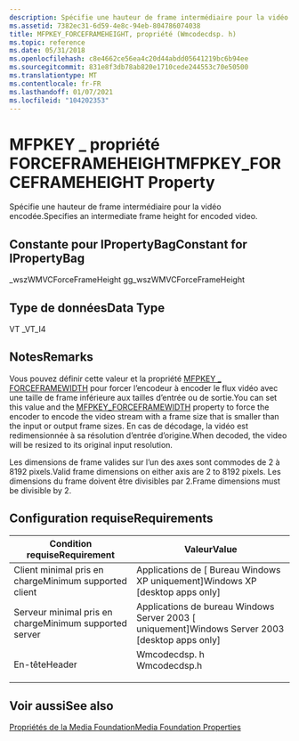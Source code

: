 ```yaml
---
description: Spécifie une hauteur de frame intermédiaire pour la vidéo encodée.
ms.assetid: 7382ec31-6d59-4e8c-94eb-804786074038
title: MFPKEY_FORCEFRAMEHEIGHT, propriété (Wmcodecdsp. h)
ms.topic: reference
ms.date: 05/31/2018
ms.openlocfilehash: c8e4662ce56ea4c20d44abdd05641219bc6b94ee
ms.sourcegitcommit: 831e8f3db78ab820e1710cede244553c70e50500
ms.translationtype: MT
ms.contentlocale: fr-FR
ms.lasthandoff: 01/07/2021
ms.locfileid: "104202353"
---
```

# <a name="mfpkey_forceframeheight-property"></a><span data-ttu-id="3bed4-103">MFPKEY \_ propriété FORCEFRAMEHEIGHT</span><span class="sxs-lookup"><span data-stu-id="3bed4-103">MFPKEY\_FORCEFRAMEHEIGHT Property</span></span>

<span data-ttu-id="3bed4-104">Spécifie une hauteur de frame intermédiaire pour la vidéo encodée.</span><span class="sxs-lookup"><span data-stu-id="3bed4-104">Specifies an intermediate frame height for encoded video.</span></span>

## <a name="constant-for-ipropertybag"></a><span data-ttu-id="3bed4-105">Constante pour IPropertyBag</span><span class="sxs-lookup"><span data-stu-id="3bed4-105">Constant for IPropertyBag</span></span>

<span data-ttu-id="3bed4-106">\_wszWMVCForceFrameHeight g</span><span class="sxs-lookup"><span data-stu-id="3bed4-106">g\_wszWMVCForceFrameHeight</span></span>

## <a name="data-type"></a><span data-ttu-id="3bed4-107">Type de données</span><span class="sxs-lookup"><span data-stu-id="3bed4-107">Data Type</span></span>

<span data-ttu-id="3bed4-108">VT \_</span><span class="sxs-lookup"><span data-stu-id="3bed4-108">VT\_I4</span></span>

## <a name="remarks"></a><span data-ttu-id="3bed4-109">Notes</span><span class="sxs-lookup"><span data-stu-id="3bed4-109">Remarks</span></span>

<span data-ttu-id="3bed4-110">Vous pouvez définir cette valeur et la propriété [MFPKEY \_ FORCEFRAMEWIDTH](mfpkey-forceframewidthproperty.md) pour forcer l’encodeur à encoder le flux vidéo avec une taille de frame inférieure aux tailles d’entrée ou de sortie.</span><span class="sxs-lookup"><span data-stu-id="3bed4-110">You can set this value and the [MFPKEY\_FORCEFRAMEWIDTH](mfpkey-forceframewidthproperty.md) property to force the encoder to encode the video stream with a frame size that is smaller than the input or output frame sizes.</span></span> <span data-ttu-id="3bed4-111">En cas de décodage, la vidéo est redimensionnée à sa résolution d’entrée d’origine.</span><span class="sxs-lookup"><span data-stu-id="3bed4-111">When decoded, the video will be resized to its original input resolution.</span></span>

<span data-ttu-id="3bed4-112">Les dimensions de frame valides sur l’un des axes sont commodes de 2 à 8192 pixels.</span><span class="sxs-lookup"><span data-stu-id="3bed4-112">Valid frame dimensions on either axis are 2 to 8192 pixels.</span></span> <span data-ttu-id="3bed4-113">Les dimensions du frame doivent être divisibles par 2.</span><span class="sxs-lookup"><span data-stu-id="3bed4-113">Frame dimensions must be divisible by 2.</span></span>

## <a name="requirements"></a><span data-ttu-id="3bed4-114">Configuration requise</span><span class="sxs-lookup"><span data-stu-id="3bed4-114">Requirements</span></span>



| <span data-ttu-id="3bed4-115">Condition requise</span><span class="sxs-lookup"><span data-stu-id="3bed4-115">Requirement</span></span> | <span data-ttu-id="3bed4-116">Valeur</span><span class="sxs-lookup"><span data-stu-id="3bed4-116">Value</span></span> |
|-------------------------------------|-----------------------------------------------------------------------------------------|
| <span data-ttu-id="3bed4-117">Client minimal pris en charge</span><span class="sxs-lookup"><span data-stu-id="3bed4-117">Minimum supported client</span></span><br/> | <span data-ttu-id="3bed4-118">Applications de \[ Bureau Windows XP uniquement\]</span><span class="sxs-lookup"><span data-stu-id="3bed4-118">Windows XP \[desktop apps only\]</span></span><br/>                                             |
| <span data-ttu-id="3bed4-119">Serveur minimal pris en charge</span><span class="sxs-lookup"><span data-stu-id="3bed4-119">Minimum supported server</span></span><br/> | <span data-ttu-id="3bed4-120">Applications de bureau Windows Server 2003 \[ uniquement\]</span><span class="sxs-lookup"><span data-stu-id="3bed4-120">Windows Server 2003 \[desktop apps only\]</span></span><br/>                                    |
| <span data-ttu-id="3bed4-121">En-tête</span><span class="sxs-lookup"><span data-stu-id="3bed4-121">Header</span></span><br/>                   | <dl> <span data-ttu-id="3bed4-122"><dt>Wmcodecdsp. h</dt></span><span class="sxs-lookup"><span data-stu-id="3bed4-122"><dt>Wmcodecdsp.h</dt></span></span> </dl> |



## <a name="see-also"></a><span data-ttu-id="3bed4-123">Voir aussi</span><span class="sxs-lookup"><span data-stu-id="3bed4-123">See also</span></span>

<dl> <dt>

[<span data-ttu-id="3bed4-124">Propriétés de la Media Foundation</span><span class="sxs-lookup"><span data-stu-id="3bed4-124">Media Foundation Properties</span></span>](media-foundation-properties.md)
</dt> </dl>

 

 




